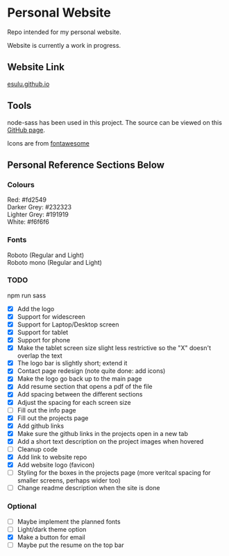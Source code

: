 # Personal Website
Repo intended for my personal website.

Website is currently a work in progress.

## Website Link
[esulu.github.io](https://esulu.github.io/dist/index.html)

## Tools
node-sass has been used in this project. The source can be viewed on this [GitHub page](https://github.com/sass/node-sass).  

Icons are from [fontawesome](https://fontawesome.com)

## Personal Reference Sections Below

### Colours
Red: #fd2549  
Darker Grey: #232323  
Lighter Grey: #191919  
White: #f6f6f6  

### Fonts
Roboto (Regular and Light)  
Roboto mono (Regular and Light)  

### TODO
npm run sass  
- [x] Add the logo  
- [x] Support for widescreen  
- [x] Support for Laptop/Desktop screen  
- [x] Support for tablet  
- [x] Support for phone 
- [x] Make the tablet screen size slight less restrictive so the "X" doesn't overlap the text  
- [x] The logo bar is slightly short; extend it    
- [x] Contact page redesign (note quite done: add icons)  
- [x] Make the logo go back up to the main page  
- [x] Add resume section that opens a pdf of the file  
- [x] Add spacing between the different sections  
- [x] Adjust the spacing for each screen size  
- [ ] Fill out the info page  
- [x] Fill out the projects page
- [x] Add github links    
- [x] Make sure the github links in the projects open in a new tab  
- [x] Add a short text description on the project images when hovered     
- [ ] Cleanup code   
- [x] Add link to website repo  
- [x] Add website logo (favicon)  
- [ ] Styling for the boxes in the projects page (more veritcal spacing for smaller screens, perhaps wider too)  
- [ ] Change readme description when the site is done  

### Optional
- [ ] Maybe implement the planned fonts 
- [ ] Light/dark theme option  
- [x] Make a button for email 
- [ ] Maybe put the resume on the top bar
